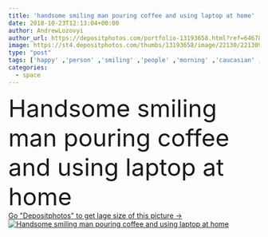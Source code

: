 ```yaml
---
title: 'handsome smiling man pouring coffee and using laptop at home'
date: 2018-10-23T12:13:04+00:00
author: AndrewLozovyi
author_url: https://depositphotos.com/portfolio-13193658.html?ref=64678756
image: https://st4.depositphotos.com/thumbs/13193658/image/22130/221309352/api_thumb_450.jpg?forcejpeg=true
type: "post"
tags: ['happy' ,'person' ,'smiling' ,'people' ,'morning' ,'caucasian' ,'cup' ,'male' ,'man' ,'coffee' ,'drink' ,'pouring' ,'beverage' ,'mug' ,'network' ,'indoors' ,'casual' ,'handsome' ,'Homey' ,'freelance' ,'freelancer' ,'teleworking' ,'teleworker' ,'looking at camera' ,'copy space' ,'home office' ,'coffee pot' ,'at home' ,'remote work' ]
categories: 
  - space
---
```

<div aling="center">
            <font size="60"> Handsome smiling man pouring coffee and using laptop at home</font>   
</div>
<div>
    <a href='https://depositphotos.com/221309352/stock-photo-handsome-smiling-man-pouring-coffee.html?ref=64678756' target=_blank > Go "Depositphotos" to get lage size of this picture ->
        <img href='https://depositphotos.com/221309352/stock-photo-handsome-smiling-man-pouring-coffee.html?ref=64678756' src='https://st4.depositphotos.com/13193658/22130/i/950/depositphotos_221309352-stock-photo-handsome-smiling-man-pouring-coffee.jpg?forcejpeg=true' alt='Handsome smiling man pouring coffee and using laptop at home' >
    </a>
</div>
